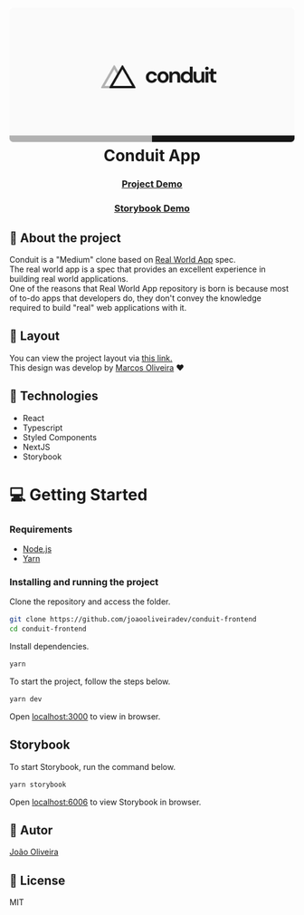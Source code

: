 <h1 align="center">
  <img src="./src/assets/brand.png" alt="Logo Conduit"/>
  <br>
  Conduit App
  <h3 align="center"><a href="https://conduit-front.netlify.app/">Project Demo</a></h3>
  <h3 align="center"><a href="https://conduit-storybook.netlify.app/">Storybook Demo</a></h3>
</h1>

## 📝 About the project
Conduit is a "Medium" clone based on [Real World App](https://github.com/gothinkster/realworld) spec.<br>
The real world app is a spec that provides an excellent experience in building real world applications.<br>
One of the reasons that Real World App repository is born is because most of to-do apps that developers do, they don't convey the knowledge required to build "real" web applications with it.

## 🎨 Layout
You can view the project layout via [this link.](https://www.figma.com/file/VloJgT0X4tC3qlnHJTMXsa/Conduit?node-id=655%3A29)<br>
This design was develop by [Marcos Oliveira](https://github.com/vmarcosp) ❤️
## 🚀 Technologies 
- React
- Typescript 
- Styled Components
- NextJS
- Storybook
<h1>💻 Getting Started</h1>

<h3>Requirements</h3>

- [Node.js](https://nodejs.org/en/)
- [Yarn](https://classic.yarnpkg.com/lang/en/)

<h3>Installing and running the project</h3>

Clone the repository and access the folder.
  ```bash
  git clone https://github.com/joaooliveiradev/conduit-frontend
  cd conduit-frontend
  ```
Install dependencies.
  ```bash
  yarn
  ```
To start the project, follow the steps below.
  ```bash
  yarn dev
  ```
Open [localhost:3000](http://localhost:3000) to view in browser.<br>

<h2>Storybook</h2>

To start Storybook, run the command below.
  ```bash
  yarn storybook
  ```
Open [localhost:6006](http://localhost:6006) to view Storybook in browser.
## 🦸 Autor
[João Oliveira](https://github.com/joaooliveiradev)

## 📢 License
MIT
